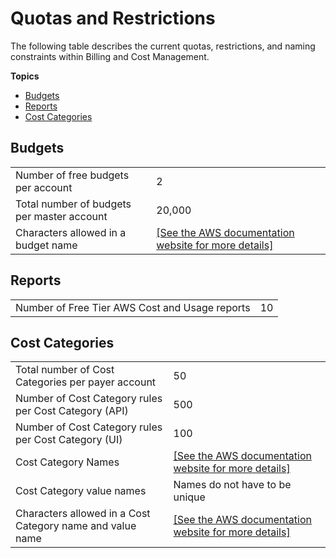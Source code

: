 # Quotas and Restrictions<a name="billing-limits"></a>

The following table describes the current quotas, restrictions, and naming constraints within Billing and Cost Management\.

**Topics**
+ [Budgets](#limits-budgets)
+ [Reports](#limits-reports)
+ [Cost Categories](#limits-categories)

## Budgets<a name="limits-budgets"></a>


|  |  | 
| --- |--- |
| Number of free budgets per account | 2 | 
| Total number of budgets per master account | 20,000 | 
| Characters allowed in a budget name | [\[See the AWS documentation website for more details\]](http://docs.aws.amazon.com/awsaccountbilling/latest/aboutv2/billing-limits.html) | 

## Reports<a name="limits-reports"></a>


|  |  | 
| --- |--- |
| Number of Free Tier AWS Cost and Usage reports | 10 | 

## Cost Categories<a name="limits-categories"></a>


|  |  | 
| --- |--- |
| Total number of Cost Categories per payer account | 50 | 
| Number of Cost Category rules per Cost Category \(API\) | 500 | 
| Number of Cost Category rules per Cost Category \(UI\) | 100 | 
| Cost Category Names | [\[See the AWS documentation website for more details\]](http://docs.aws.amazon.com/awsaccountbilling/latest/aboutv2/billing-limits.html) | 
| Cost Category value names | Names do not have to be unique | 
| Characters allowed in a Cost Category name and value name | [\[See the AWS documentation website for more details\]](http://docs.aws.amazon.com/awsaccountbilling/latest/aboutv2/billing-limits.html)  | 